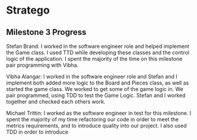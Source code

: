 # Stratego

## Milestone 3 Progress

Stefan Brand: I worked in the software engineer role and helped implement the Game class.  I used TTD while developing these classes and the control logic of the application.
I spent the majority of the time on this milestone pair programming with Vibha.

Vibha Alangar: I worked in the software engineer role and Stefan and I implement both added more logic to the Board and Pieces class, as well as started the game class. We worked to get some of the game logic in. We pair programmed, using TDD to test the Game Logic. Stefan and I worked together and checked each others work. 

Michael Trittin: I worked as the software engineer in test for this milestone. I spent the majority of my time refactoring our code in order to meet the metrics requirements, and to introduce quality into our project. I also used TDD in order to introduce 